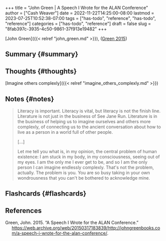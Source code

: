 +++
title = "John Green | A Speech I Wrote for the ALAN Conference"
author = ["Cash Weaver"]
date = 2022-11-22T14:25:00-08:00
lastmod = 2023-07-25T10:52:38-07:00
tags = ["has-todo", "reference", "has-todo", "reference"]
categories = ["has-todo", "reference"]
draft = false
slug = "8fab397c-3935-4c50-9861-37f913e19482"
+++

[John Green]({{< relref "john_green.md" >}}), (<a href="#citeproc_bib_item_1">Green 2015</a>)


## Summary {#summary}


## Thoughts {#thoughts}

[Imagine others complexly]({{< relref "imagine_others_complexly.md" >}})


## Notes {#notes}

> Literacy is important. Literacy is vital, but literacy is not the finish line. Literature is not just in the business of See Jane Run. Literature is in the business of helping us to imagine ourselves and others more complexly, of connecting us to the ancient conversation about how to live as a person in a world full of other people.
>
> [...]
>
> Let me tell you what is, in my opinion, the central problem of human existence: I am stuck in my body, in my consciousness, seeing out of my eyes. I am the only me I ever get to be, and so I am the only person I can imagine endlessly complexly. That's not the problem, actually. The problem is you. You are so busy taking in your own wondrousness that you can't be bothered to acknowledge mine.


## Flashcards {#flashcards}

## References

<style>.csl-entry{text-indent: -1.5em; margin-left: 1.5em;}</style><div class="csl-bib-body">
  <div class="csl-entry"><a id="citeproc_bib_item_1"></a>Green, John. 2015. “A Speech I Wrote for the ALAN Conference.” <a href="https://web.archive.org/web/20150317183839/http://johngreenbooks.com/a-speech-i-wrote-for-the-alan-conference/">https://web.archive.org/web/20150317183839/http://johngreenbooks.com/a-speech-i-wrote-for-the-alan-conference/</a>.</div>
</div>
